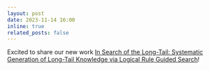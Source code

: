 ```yaml
---
layout: post
date: 2023-11-14 16:00
inline: true
related_posts: false
---
```


Excited to share our new work [In Search of the Long-Tail: Systematic Generation of Long-Tail Knowledge via Logical Rule Guided Search](https://arxiv.org/pdf/2311.07237.pdf)!